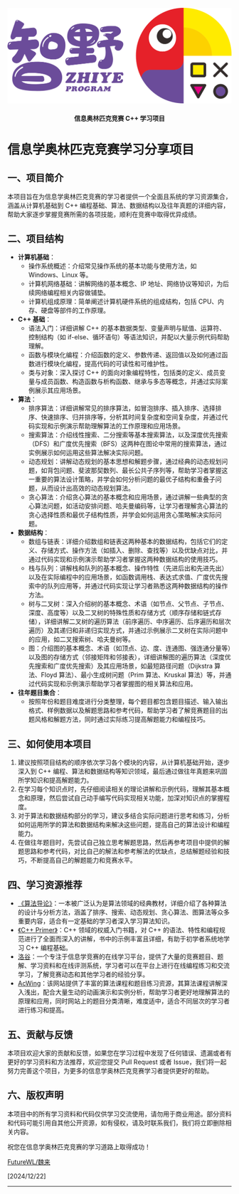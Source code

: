 
<p align="center">
	<img alt="logo" src="doc/images/logo-title.png">
</p>
<h4 align="center">信息奥林匹克竞赛 C++ 学习项目</h4>

# 信息学奥林匹克竞赛学习分享项目

## 一、项目简介
本项目旨在为信息学奥林匹克竞赛的学习者提供一个全面且系统的学习资源集合，涵盖从计算机基础到 C++ 编程基础、算法、数据结构以及往年真题的详细内容，帮助大家逐步掌握竞赛所需的各项技能，顺利在竞赛中取得优异成绩。

## 二、项目结构
- **计算机基础**：
    - 操作系统概述：介绍常见操作系统的基本功能与使用方法，如 Windows、Linux 等。
    - 计算机网络基础：讲解网络的基本概念、IP 地址、网络协议等知识，为后续网络编程相关内容做铺垫。
    - 计算机组成原理：简单阐述计算机硬件系统的组成结构，包括 CPU、内存、硬盘等部件的工作原理。
- **C++ 基础**：
    - 语法入门：详细讲解 C++ 的基本数据类型、变量声明与赋值、运算符、控制结构（如 if-else、循环语句）等语法知识，并配以大量示例代码帮助理解。
    - 函数与模块化编程：介绍函数的定义、参数传递、返回值以及如何通过函数进行模块化编程，提高代码的可读性和可维护性。
    - 类与对象：深入探讨 C++ 的面向对象编程特性，包括类的定义、成员变量与成员函数、构造函数与析构函数、继承与多态等概念，并通过实际案例展示其应用场景。
- **算法**：
    - 排序算法：详细讲解常见的排序算法，如冒泡排序、插入排序、选择排序、快速排序、归并排序等，分析其时间复杂度和空间复杂度，并通过代码实现和示例演示帮助理解算法的工作原理和应用场景。
    - 搜索算法：介绍线性搜索、二分搜索等基本搜索算法，以及深度优先搜索（DFS）和广度优先搜索（BFS）这两种在图论中常用的搜索算法，通过实例展示如何运用这些算法解决实际问题。
    - 动态规划：讲解动态规划的基本思想和解题步骤，通过经典的动态规划问题，如背包问题、斐波那契数列、最长公共子序列等，帮助学习者掌握这一重要的算法设计策略，并学会如何分析问题的最优子结构和重叠子问题，从而设计出高效的动态规划算法。
    - 贪心算法：介绍贪心算法的基本概念和应用场景，通过讲解一些典型的贪心算法问题，如活动安排问题、哈夫曼编码等，让学习者理解贪心算法的贪心选择性质和最优子结构性质，并学会如何运用贪心策略解决实际问题。
- **数据结构**：
    - 数组与链表：详细介绍数组和链表这两种基本的数据结构，包括它们的定义、存储方式、操作方法（如插入、删除、查找等）以及优缺点对比，并通过代码实现和示例演示帮助学习者掌握这两种数据结构的使用技巧。
    - 栈与队列：讲解栈和队列的基本概念、操作特性（先进后出和先进先出）以及在实际编程中的应用场景，如函数调用栈、表达式求值、广度优先搜索中的队列应用等，并通过代码实现让学习者熟悉这两种数据结构的操作方法。
    - 树与二叉树：深入介绍树的基本概念、术语（如节点、父节点、子节点、深度、高度等）以及二叉树的特殊性质和存储方式（顺序存储和链式存储），详细讲解二叉树的遍历算法（前序遍历、中序遍历、后序遍历和层次遍历）及其递归和非递归实现方式，并通过示例展示二叉树在实际问题中的应用，如二叉搜索树、哈夫曼树等。
    - 图：介绍图的基本概念、术语（如顶点、边、度、连通图、强连通分量等）以及图的存储方式（邻接矩阵和邻接表），详细讲解图的遍历算法（深度优先搜索和广度优先搜索）及其应用场景，如最短路径问题（Dijkstra 算法、Floyd 算法）、最小生成树问题（Prim 算法、Kruskal 算法）等，并通过代码实现和示例演示帮助学习者掌握图的相关算法和应用。
- **往年题目集合**：
    - 按照年份和题目难度进行分类整理，每个题目都包含题目描述、输入输出格式、样例数据以及解题思路和参考代码，帮助学习者了解竞赛题目的出题风格和解题方法，同时通过实际练习提高解题能力和编程技巧。

## 三、如何使用本项目
1. 建议按照项目结构的顺序依次学习各个模块的内容，从计算机基础开始，逐步深入到 C++ 编程、算法和数据结构等知识领域，最后通过做往年真题来巩固所学知识和提高解题能力。
2. 在学习每个知识点时，先仔细阅读相关的理论讲解和示例代码，理解其基本概念和原理，然后尝试自己动手编写代码实现相关功能，加深对知识点的掌握程度。
3. 对于算法和数据结构部分的学习，建议多结合实际问题进行思考和练习，分析如何运用所学的算法和数据结构来解决这些问题，提高自己的算法设计和编程能力。
4. 在做往年题目时，先尝试自己独立思考解题思路，然后再参考项目中提供的解题思路和参考代码，对比自己的解法和参考解法的优缺点，总结解题经验和技巧，不断提高自己的解题能力和竞赛水平。

## 四、学习资源推荐
- [《算法导论》](https://book.douban.com/subject/20432061/)：一本被广泛认为是算法领域的经典教材，详细介绍了各种算法的设计与分析方法，涵盖了排序、搜索、动态规划、贪心算法、图算法等众多重要内容，适合有一定基础的学习者深入学习算法知识。
- [《C++ Primer》](https://book.douban.com/subject/25708312/)：C++ 领域的权威入门书籍，对 C++ 的语法、特性和编程规范进行了全面而深入的讲解，书中的示例丰富且详细，有助于初学者系统地学习 C++ 编程基础。
- [洛谷](https://www.luogu.com.cn/)：一个专注于信息学竞赛的在线学习平台，提供了大量的竞赛题目、题解、学习资料和在线评测系统，学习者可以在平台上进行在线编程练习和交流学习，了解竞赛动态和其他学习者的经验分享。
- [AcWing](https://www.acwing.com/)：该网站提供了丰富的算法课程和题目练习资源，其算法课程讲解深入浅出，配合大量生动的动画演示和实例分析，帮助学习者更好地理解算法的原理和应用，同时网站上的题目分类清晰，难度适中，适合不同层次的学习者进行练习和提高。

## 五、贡献与反馈
本项目欢迎大家的贡献和反馈，如果您在学习过程中发现了任何错误、遗漏或者有更好的学习资料和方法推荐，欢迎您提交 Pull Request 或者 Issue，我们将一起努力完善这个项目，为更多的信息学奥林匹克竞赛学习者提供更好的帮助。

## 六、版权声明
本项目中的所有学习资料和代码仅供学习交流使用，请勿用于商业用途。部分资料和代码可能引用自其他公开资源，如有侵权，请及时联系我们，我们将立即删除相关内容。

祝您在信息学奥林匹克竞赛的学习道路上取得成功！

[FutureWL/魏来](https://github.com/FutureWL)

[2024/12/22]

---
